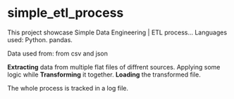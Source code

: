 # simple_etl_process
This project showcase Simple Data Engineering | ETL process...
Languages used:
Python.
pandas.

Data used from:
from csv and json

**Extracting** data from multiple flat files of diffrent sources.
Applying some logic while **Transforming**  it together.
**Loading** the transformed file. 

The whole process is tracked in a log file.
